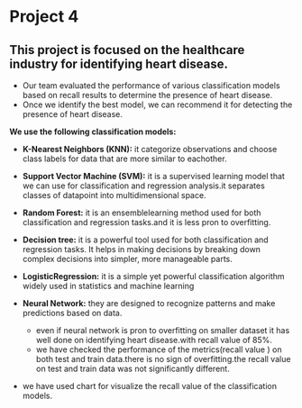 # Project 4
## This project is focused on the healthcare industry for identifying heart disease.
 * Our team evaluated the performance of various classification models based on recall results to determine the presence of heart disease.
 * Once we identify the best model, we can recommend it for detecting the presence of heart disease.

 **We use the following classification models:**
 * **K-Nearest Neighbors (KNN):** it categorize observations and choose class labels for data that are more similar to eachother.
 * **Support Vector Machine (SVM):** it is a supervised learning model that we can use for classification and regression analysis.it separates classes of datapoint into multidimensional space.
 * **Random Forest:** it is an ensemblelearning method used for both classification and regression tasks.and it is less pron to overfitting.
 * **Decision tree:** it  is a powerful tool used for both classification and regression tasks. It helps in making decisions by breaking down complex decisions into simpler, more manageable parts.

 * **LogisticRegression:** it is a simple yet powerful classification algorithm widely used in statistics and machine learning
 * **Neural Network:** they are designed to recognize patterns and make predictions based on data.

    * even if neural network is pron to overfitting on smaller dataset it has well done on identifying heart disease.with recall value of 85%.
    * we have checked the performance of the metrics(recall value ) on both test and train data.there is no sign of overfitting.the recall value on test and train data was not significantly different.
* we have used chart for visualize the recall value of the classification models.
